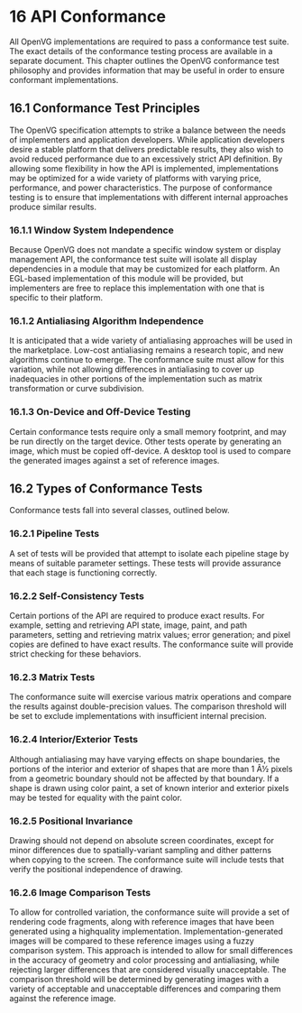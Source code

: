 # 16 API Conformance<a name="chapter16"> </a> <a name="API_Conformance"> </a>
All OpenVG implementations are required to pass a conformance test suite. The exact details of the conformance testing process are available in a separate document. This chapter outlines the OpenVG conformance test philosophy and provides information that may be useful in order to ensure conformant implementations.

## 16.1 Conformance Test Principles<a name="Conformance_Test_Principles"></a>
The OpenVG specification attempts to strike a balance between the needs of implementers and application developers. While application developers desire a stable platform that delivers predictable results, they also wish to avoid reduced performance due to an excessively strict API definition. By allowing some flexibility in how the API is implemented, implementations may be optimized for a wide variety of platforms with varying price, performance, and power characteristics. The purpose of conformance testing is to ensure that implementations with different internal approaches produce similar results.

### 16.1.1 Window System Independence<a name="Window_System_Independence"></a>
Because OpenVG does not mandate a specific window system or display management API, the conformance test suite will isolate all display dependencies in a module that may be customized for each platform. An EGL-based implementation of this module will be provided, but implementers are free to replace this implementation with one that is specific to their platform.

### 16.1.2 Antialiasing Algorithm Independence<a name="Antialiasing_Algorithm_Independence"> </a>
It is anticipated that a wide variety of antialiasing approaches will be used in the marketplace. Low-cost antialiasing remains a research topic, and new algorithms continue to emerge. The conformance suite must allow for this variation, while not allowing differences in antialiasing to cover up inadequacies in other portions of the implementation such as matrix transformation or curve subdivision.

### 16.1.3 On-Device and Off-Device Testing<a name="On-Device_and_Off-Device_Testing"></a>
Certain conformance tests require only a small memory footprint, and may be run directly on the target device. Other tests operate by generating an image, which must be copied off-device. A desktop tool is used to compare the generated images against a set of reference images.

## 16.2 Types of Conformance Tests<a name="Types_of_Conformance_Tests"> </a>
Conformance tests fall into several classes, outlined below.

### 16.2.1 Pipeline Tests<a name="Pipeline_Tests"> </a>
A set of tests will be provided that attempt to isolate each pipeline stage by means of suitable parameter settings. These tests will provide assurance that each stage is functioning correctly.

### 16.2.2 Self-Consistency Tests<a name="Self-Consistency_Tests"> </a>
Certain portions of the API are required to produce exact results. For example, setting and retrieving API state, image, paint, and path parameters, setting and retrieving matrix values; error generation; and pixel copies are defined to have exact results. The conformance suite will provide strict checking for these behaviors.

### 16.2.3 Matrix Tests<a name="Matrix_Tests"> </a>
The conformance suite will exercise various matrix operations and compare the results against double-precision values. The comparison threshold will be set to exclude implementations with insufficient internal precision.

### 16.2.4 Interior/Exterior Tests<a name="Interior_Exterior_Tests"> </a>
Although antialiasing may have varying effects on shape boundaries, the portions of the interior and exterior of shapes that are more than 1 Â½ pixels from a geometric boundary should not be affected by that boundary. If a shape is drawn using color paint, a set of known interior and exterior pixels may be tested for equality with the paint color.

### 16.2.5 Positional Invariance<a name="Positional_Invariance"> </a>
Drawing should not depend on absolute screen coordinates, except for minor differences due to spatially-variant sampling and dither patterns when copying to the screen. The conformance suite will include tests that verify the positional independence of drawing.

### 16.2.6 Image Comparison Tests<a name="Image_Comparison_Tests"> </a>
To allow for controlled variation, the conformance suite will provide a set of rendering code fragments, along with reference images that have been generated using a highquality implementation. Implementation-generated images will be compared to these reference images using a fuzzy comparison system. This approach is intended to allow for small differences in the accuracy of geometry and color processing and antialiasing, while rejecting larger differences that are considered visually unacceptable. The comparison threshold will be determined by generating images with a variety of acceptable and unacceptable differences and comparing them against the reference image.

<div style="page-break-after: always;"> </div>

